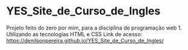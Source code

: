 # YES_Site_de_Curso_de_Ingles
 Projeto feito do zero por mim, para a disciplina de programação web 1. 
 Utilizando as tecnologias HTML e CSS
Link de acesso: https://denilsonpereira.github.io/YES_Site_de_Curso_de_Ingles/
